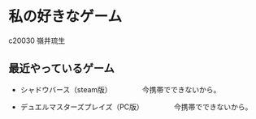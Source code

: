 # 私の好きなゲーム
c20030
嶺井琉生

## 最近やっているゲーム

* シャドウバース（steam版）
　　　　今携帯でできないから。

* デュエルマスターズプレイズ（PC版）
　　　　今携帯でできないから。

